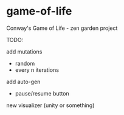 # game-of-life
Conway's Game of Life - zen garden project


TODO:

add mutations
   - random
   - every n iterations

add auto-gen
   - pause/resume button

new visualizer (unity or something)
